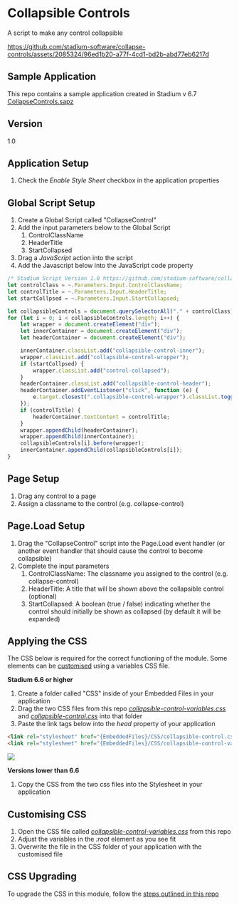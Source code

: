 # Collapsible Controls
A script to make any control collapsible

https://github.com/stadium-software/collapse-controls/assets/2085324/96ed1b20-a77f-4cd1-bd2b-abd77eb6217d

## Sample Application
This repo contains a sample application created in Stadium v 6.7
[CollapseControls.sapz](Stadium6/CollapseControls.sapz?raw=true)

## Version
1.0

## Application Setup
1. Check the *Enable Style Sheet* checkbox in the application properties

## Global Script Setup
1. Create a Global Script called "CollapseControl"
2. Add the input parameters below to the Global Script
   1. ControlClassName
   2. HeaderTitle
   3. StartCollapsed
3. Drag a *JavaScript* action into the script
4. Add the Javascript below into the JavaScript code property
```javascript
/* Stadium Script Version 1.0 https://github.com/stadium-software/collapse-controls */
let controlClass = ~.Parameters.Input.ControlClassName;
let controlTitle = ~.Parameters.Input.HeaderTitle;
let startCollpsed = ~.Parameters.Input.StartCollapsed;

let collapsibleControls = document.querySelectorAll("." + controlClass);
for (let i = 0; i < collapsibleControls.length; i++) {
    let wrapper = document.createElement("div");
    let innerContainer = document.createElement("div");
    let headerContainer = document.createElement("div");

    innerContainer.classList.add("collapsible-control-inner");
    wrapper.classList.add("collapsible-control-wrapper");
    if (startCollpsed) {
        wrapper.classList.add("control-collapsed");
    }
    headerContainer.classList.add("collapsible-control-header");
    headerContainer.addEventListener("click", function (e) {
        e.target.closest(".collapsible-control-wrapper").classList.toggle("control-collapsed");
    });
    if (controlTitle) {
        headerContainer.textContent = controlTitle;
    }
    wrapper.appendChild(headerContainer);
    wrapper.appendChild(innerContainer);
    collapsibleControls[i].before(wrapper);
    innerContainer.appendChild(collapsibleControls[i]);
}
```

## Page Setup
1. Drag any control to a page
2. Assign a classname to the control (e.g. collapse-control)

## Page.Load Setup
1. Drag the "CollapseControl" script into the Page.Load event handler (or another event handler that should cause the control to become collapsible)
2. Complete the input parameters
   1. ControlClassName: The classname you assigned to the control  (e.g. collapse-control)
   2. HeaderTitle: A title that will be shown above the collapsible control (optional)
   3. StartCollapsed: A boolean (true / false) indicating whether the control should initially be shown as collapsed (by default it will be expanded)

## Applying the CSS
The CSS below is required for the correct functioning of the module. Some elements can be [customised](#customising-css) using a variables CSS file. 

**Stadium 6.6 or higher**
1. Create a folder called "CSS" inside of your Embedded Files in your application
2. Drag the two CSS files from this repo [*collapsible-control-variables.css*](collapsible-control-variables.css) and [*collapsible-control.css*](collapsible-control.css) into that folder
3. Paste the link tags below into the *head* property of your application
```html
<link rel="stylesheet" href="{EmbeddedFiles}/CSS/collapsible-control.css">
<link rel="stylesheet" href="{EmbeddedFiles}/CSS/collapsible-control-variables.css">
``` 

![](images/ApplicationHeadProp.png)

**Versions lower than 6.6**
1. Copy the CSS from the two css files into the Stylesheet in your application

## Customising CSS
1. Open the CSS file called [*collapsible-control-variables.css*](collapsible-control-variables.css) from this repo
2. Adjust the variables in the *:root* element as you see fit
3. Overwrite the file in the CSS folder of your application with the customised file

## CSS Upgrading
To upgrade the CSS in this module, follow the [steps outlined in this repo](https://github.com/stadium-software/samples-upgrading)

